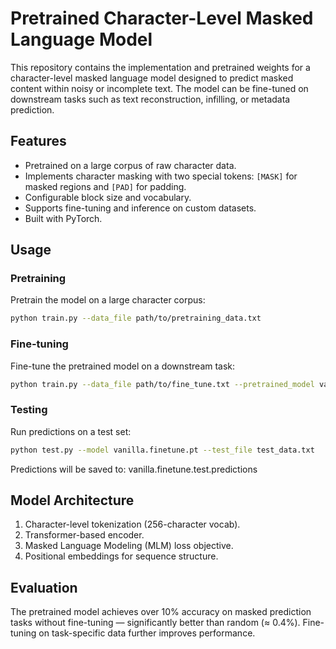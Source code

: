 # Pretrained Character-Level Masked Language Model

This repository contains the implementation and pretrained weights for a character-level masked language model designed to predict masked content within noisy or incomplete text.
The model can be fine-tuned on downstream tasks such as text reconstruction, infilling, or metadata prediction.

## Features

- Pretrained on a large corpus of raw character data.
- Implements character masking with two special tokens: `[MASK]` for masked regions and `[PAD]` for padding.
- Configurable block size and vocabulary.
- Supports fine-tuning and inference on custom datasets.
- Built with PyTorch.

## Usage
### Pretraining
Pretrain the model on a large character corpus:
```sh
python train.py --data_file path/to/pretraining_data.txt
```
### Fine-tuning
Fine-tune the pretrained model on a downstream task:
```sh
python train.py --data_file path/to/fine_tune.txt --pretrained_model vanilla.pt
```
### Testing
Run predictions on a test set:
```sh
python test.py --model vanilla.finetune.pt --test_file test_data.txt
```
Predictions will be saved to:
vanilla.finetune.test.predictions
## Model Architecture
1. Character-level tokenization (256-character vocab).
2. Transformer-based encoder.
3. Masked Language Modeling (MLM) loss objective.
4. Positional embeddings for sequence structure.

## Evaluation
The pretrained model achieves over 10% accuracy on masked prediction tasks without fine-tuning — significantly better than random (≈ 0.4%).
Fine-tuning on task-specific data further improves performance.
